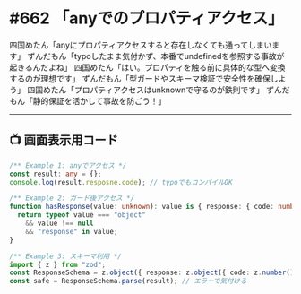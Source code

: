 # #662 「anyでのプロパティアクセス」

四国めたん「anyにプロパティアクセスすると存在しなくても通ってしまいます」
ずんだもん「typoしたまま気付かず、本番でundefinedを参照する事故が起きるんだよね」
四国めたん「はい。プロパティを触る前に具体的な型へ変換するのが理想です」
ずんだもん「型ガードやスキーマ検証で安全性を確保しよう」
四国めたん「プロパティアクセスはunknownで守るのが鉄則です」
ずんだもん「静的保証を活かして事故を防ごう！」

---

## 📺 画面表示用コード

```typescript
/** Example 1: anyでアクセス */
const result: any = {};
console.log(result.resposne.code); // typoでもコンパイルOK

/** Example 2: ガード後アクセス */
function hasResponse(value: unknown): value is { response: { code: number } } {
  return typeof value === "object"
    && value !== null
    && "response" in value;
}

/** Example 3: スキーマ利用 */
import { z } from "zod";
const ResponseSchema = z.object({ response: z.object({ code: z.number() }) });
const safe = ResponseSchema.parse(result); // エラーで気付ける
```
